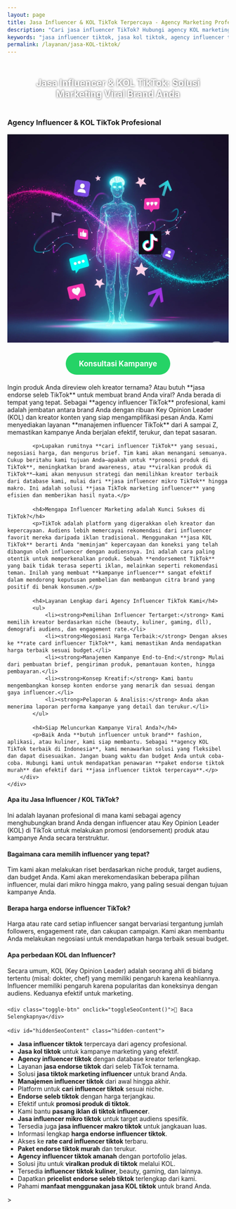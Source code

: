 ```yaml
---
layout: page
title: Jasa Influencer & KOL TikTok Terpercaya - Agency Marketing Profesional
description: "Cari jasa influencer TikTok? Hubungi agency KOL marketing kami untuk endorse seleb TikTok. Solusi promosi produk viral melalui influencer mikro & makro terpercaya."
keywords: "jasa influencer tiktok, jasa kol tiktok, agency influencer tiktok, jasa endorse tiktok, jasa tiktok marketing influencer, manajemen influencer tiktok, cari influencer tiktok, endorse seleb tiktok, promosi produk di tiktok, pasang iklan di tiktok influencer, butuh influencer untuk brand, jasa viralkan produk di tiktok, jasa influencer mikro tiktok, jasa influencer makro tiktok, influencer tiktok beauty, influencer tiktok kuliner, harga endorse influencer tiktok, rate card influencer tiktok, biaya jasa influencer tiktok, paket endorse tiktok murah, pricelist endorse seleb tiktok, platform influencer marketing tiktok, jasa influencer tiktok terpercaya"
permalink: /layanan/jasa-KOL-tiktok/
---
```


<script type="application/ld+json">
{
  "@context": "https://schema.org",
  "@graph": [
    {
      "@type": "WebSite",
      "@id": "https://auradigital.id/#website",
      "url": "https://auradigital.id/",
      "name": "auradigital.id"
    },
    {
      "@type": "WebPage",
      "@id": "https://auradigital.id/layanan/jasa-KOL-tiktok/#webpage",
      "url": "https://auradigital.id/layanan/jasa-KOL-tiktok/",
      "name": "Jasa KOL & Influencer TikTok | Agency Marketing Terpercaya",
      "isPartOf": {
        "@id": "https://auradigital.id/#website"
      },
      "breadcrumb": {
        "@id": "https://auradigital.id/layanan/jasa-KOL-tiktok/#breadcrumb"
      },
      "description": "Butuh jasa KOL atau influencer TikTok untuk promosi? Kami adalah agency influencer terpercaya yang menghubungkan brand Anda dengan kreator top untuk kampanye viral yang efektif dan terukur."
    },
    {
      "@type": "Service",
      "name": "Jasa Influencer & KOL TikTok Marketing",
      "serviceType": "Influencer Marketing",
      "provider": {
        "@type": "WebSite",
        "name": "auradigital.id",
        "url": "https://auradigital.id/"
      },
      "areaServed": {
        "@type": "Country",
        "name": "Indonesia"
      },
      "description": "Layanan manajemen dan agency influencer TikTok profesional untuk promosi produk, brand awareness, dan kampanye viral. Kami menyediakan jaringan KOL dan seleb TikTok terkurasi."
    },
    {
      "@type": "Product",
      "name": "Paket Influencer Marketing TikTok",
      "image": "https://raw.githubusercontent.com/AzkaAtta/azkaatta.github.io/main/image/jasa-kol-tiktok.webp",
      "description": "Beli paket endorse dari influencer atau KOL TikTok. Layanan mencakup pemilihan kreator, negosiasi, briefing, hingga pelaporan hasil kampanye. Solusi efektif untuk menjangkau target audiens.",
      "brand": {
        "@type": "Brand",
        "name": "auradigital.id"
      },
      "offers": {
        "@type": "Offer",
        "priceCurrency": "IDR",
        "price": "500000",
        "availability": "https://schema.org/InStock",
        "url": "https://auradigital.id/layanan/jasa-KOL-tiktok/"
      }
    },
    {
      "@type": "BreadcrumbList",
      "@id": "https://auradigital.id/layanan/jasa-KOL-tiktok/#breadcrumb",
      "itemListElement": [
        {
          "@type": "ListItem",
          "position": 1,
          "name": "Home",
          "item": "https://auradigital.id/"
        },
        {
          "@type": "ListItem",
          "position": 2,
          "name": "Layanan",
          "item": "https://auradigital.id/layanan/"
        },
        {
          "@type": "ListItem",
          "position": 3,
          "name": "Jasa KOL TikTok",
          "item": "https://auradigital.id/layanan/jasa-KOL-tiktok/"
        }
      ]
    },
    {
      "@type": "FAQPage",
      "mainEntity": [
        {
          "@type": "Question",
          "name": "Apa itu Jasa Influencer / KOL TikTok?",
          "acceptedAnswer": {
            "@type": "Answer",
            "text": "Ini adalah layanan profesional di mana kami (sebagai agency) menghubungkan brand Anda dengan influencer atau Key Opinion Leader (KOL) di TikTok untuk melakukan promosi (endorsement) produk atau kampanye Anda."
          }
        },
        {
          "@type": "Question",
          "name": "Bagaimana cara memilih influencer yang tepat?",
          "acceptedAnswer": {
            "@type": "Answer",
            "text": "Tim kami akan melakukan riset berdasarkan niche produk, target audiens, dan budget Anda. Kami akan merekomendasikan beberapa pilihan influencer, mulai dari mikro hingga makro, yang paling sesuai dengan tujuan kampanye Anda."
          }
        },
        {
          "@type": "Question",
          "name": "Berapa harga endorse influencer TikTok?",
          "acceptedAnswer": {
            "@type": "Answer",
            "text": "Harga atau rate card setiap influencer sangat bervariasi tergantung jumlah followers, engagement rate, dan cakupan campaign. Kami akan membantu Anda melakukan negosiasi untuk mendapatkan harga terbaik sesuai budget."
          }
        }
      ]
    }
  ]
}
</script>

<h2 style="text-align: center; color: #fff; text-shadow: 0 0 4px rgba(0,0,0,0.7); padding: 20px 15px;">
    Jasa Influencer & KOL TikTok: Solusi Marketing Viral Brand Anda
</h2>

<div class="jasa-top-komen-tiktok-container">
    <div class="service-card" id="jasa-KOL-tiktok-card" onclick="toggleService(this)">
        <h3>Agency Influencer & KOL TikTok Profesional</h3>
        <img src="https://raw.githubusercontent.com/AzkaAtta/azkaatta.github.io/main/image/jasa-KOL-tiktok.webp" alt="Agency Jasa Influencer & KOL TikTok" style="max-width:100%; height:auto;" loading="lazy">
        <a href="https://wa.me/62895402343693?text=Halo,%20saya%20tertarik%20dengan%20Jasa%20KOL/Influencer%20TikTok.%20Bisa%20info%20lebih%20lanjut?" target="_blank" class="whatsapp-button" style="display: block; width: fit-content; margin: 20px auto; padding: 15px 30px; background-color: #25D366; color: white; text-align: center; text-decoration: none; border-radius: 50px; font-size: 1.2em; font-weight: bold; transition: background-color 0.3s ease;">
            Konsultasi Kampanye
        </a>
        <div class="service-description">
            <p>Ingin produk Anda direview oleh kreator ternama? Atau butuh **jasa endorse seleb TikTok** untuk membuat brand Anda viral? Anda berada di tempat yang tepat. Sebagai **agency influencer TikTok** profesional, kami adalah jembatan antara brand Anda dengan ribuan Key Opinion Leader (KOL) dan kreator konten yang siap mengamplifikasi pesan Anda. Kami menyediakan layanan **manajemen influencer TikTok** dari A sampai Z, memastikan kampanye Anda berjalan efektif, terukur, dan tepat sasaran.</p>

            <p>Lupakan rumitnya **cari influencer TikTok** yang sesuai, negosiasi harga, dan mengurus brief. Tim kami akan menangani semuanya. Cukup beritahu kami tujuan Anda—apakah untuk **promosi produk di TikTok**, meningkatkan brand awareness, atau **viralkan produk di TikTok**—kami akan menyusun strategi dan memilihkan kreator terbaik dari database kami, mulai dari **jasa influencer mikro TikTok** hingga makro. Ini adalah solusi **jasa TikTok marketing influencer** yang efisien dan memberikan hasil nyata.</p>

            <h4>Mengapa Influencer Marketing adalah Kunci Sukses di TikTok?</h4>
            <p>TikTok adalah platform yang digerakkan oleh kreator dan kepercayaan. Audiens lebih memercayai rekomendasi dari influencer favorit mereka daripada iklan tradisional. Menggunakan **jasa KOL TikTok** berarti Anda "meminjam" kepercayaan dan koneksi yang telah dibangun oleh influencer dengan audiensnya. Ini adalah cara paling otentik untuk memperkenalkan produk. Sebuah **endorsement TikTok** yang baik tidak terasa seperti iklan, melainkan seperti rekomendasi teman. Inilah yang membuat **kampanye influencer** sangat efektif dalam mendorong keputusan pembelian dan membangun citra brand yang positif di benak konsumen.</p>

            <h4>Layanan Lengkap dari Agency Influencer TikTok Kami</h4>
            <ul>
                <li><strong>Pemilihan Influencer Tertarget:</strong> Kami memilih kreator berdasarkan niche (beauty, kuliner, gaming, dll), demografi audiens, dan engagement rate.</li>
                <li><strong>Negosiasi Harga Terbaik:</strong> Dengan akses ke **rate card influencer TikTok**, kami memastikan Anda mendapatkan harga terbaik sesuai budget.</li>
                <li><strong>Manajemen Kampanye End-to-End:</strong> Mulai dari pembuatan brief, pengiriman produk, pemantauan konten, hingga pembayaran.</li>
                <li><strong>Konsep Kreatif:</strong> Kami bantu mengembangkan konsep konten endorse yang menarik dan sesuai dengan gaya influencer.</li>
                <li><strong>Pelaporan & Analisis:</strong> Anda akan menerima laporan performa kampanye yang detail dan terukur.</li>
            </ul>

            <h4>Siap Meluncurkan Kampanye Viral Anda?</h4>
            <p>Baik Anda **butuh influencer untuk brand** fashion, aplikasi, atau kuliner, kami siap membantu. Sebagai **agency KOL TikTok terbaik di Indonesia**, kami menawarkan solusi yang fleksibel dan dapat disesuaikan. Jangan buang waktu dan budget Anda untuk coba-coba. Hubungi kami untuk mendapatkan penawaran **paket endorse tiktok murah** dan efektif dari **jasa influencer tiktok terpercaya**.</p>
        </div>
    </div>
</div>

<style>
  /* Struktur CSS Anda tidak diubah */
</style>

<div class="accordion">
  <div class="accordion-item">
    <div class="accordion-title"><h4>Apa itu Jasa Influencer / KOL TikTok?</h4></div>
    <div class="accordion-content">
      Ini adalah layanan profesional di mana kami sebagai agency menghubungkan brand Anda dengan influencer atau Key Opinion Leader (KOL) di TikTok untuk melakukan promosi (endorsement) produk atau kampanye Anda secara terstruktur.
    </div>
  </div>

  <div class="accordion-item">
    <div class="accordion-title"><h4>Bagaimana cara memilih influencer yang tepat?</h4></div>
    <div class="accordion-content">
      Tim kami akan melakukan riset berdasarkan niche produk, target audiens, dan budget Anda. Kami akan merekomendasikan beberapa pilihan influencer, mulai dari mikro hingga makro, yang paling sesuai dengan tujuan kampanye Anda.
    </div>
  </div>

  <div class="accordion-item">
    <div class="accordion-title"><h4>Berapa harga endorse influencer TikTok?</h4></div>
    <div class="accordion-content">
      Harga atau rate card setiap influencer sangat bervariasi tergantung jumlah followers, engagement rate, dan cakupan campaign. Kami akan membantu Anda melakukan negosiasi untuk mendapatkan harga terbaik sesuai budget.
    </div>
  </div>
  
  <div class="accordion-item">
    <div class="accordion-title"><h4>Apa perbedaan KOL dan Influencer?</h4></div>
    <div class="accordion-content">
      Secara umum, KOL (Key Opinion Leader) adalah seorang ahli di bidang tertentu (misal: dokter, chef) yang memiliki pengaruh karena keahliannya. Influencer memiliki pengaruh karena popularitas dan koneksinya dengan audiens. Keduanya efektif untuk marketing.
    </div>
  </div>
</div>

<script>
  // Struktur JS Anda tidak diubah
</script>


<style>
  /* Struktur CSS Anda tidak diubah */
</style>

<div class="toggle-container">

    <div class="toggle-btn" onclick="toggleSeoContent()">📌 Baca Selengkapnya</div>
    
    <div id="hiddenSeoContent" class="hidden-content">
  <ul>
    <li><strong>Jasa influencer tiktok</strong> terpercaya dari agency profesional.</li>
    <li><strong>Jasa kol tiktok</strong> untuk kampanye marketing yang efektif.</li>
    <li><strong>Agency influencer tiktok</strong> dengan database kreator terlengkap.</li>
    <li>Layanan <strong>jasa endorse tiktok</strong> dari seleb TikTok ternama.</li>
    <li>Solusi <strong>jasa tiktok marketing influencer</strong> untuk brand Anda.</li>
    <li><strong>Manajemen influencer tiktok</strong> dari awal hingga akhir.</li>
    <li>Platform untuk <strong>cari influencer tiktok</strong> sesuai niche.</li>
    <li><strong>Endorse seleb tiktok</strong> dengan harga terjangkau.</li>
    <li>Efektif untuk <strong>promosi produk di tiktok</strong>.</li>
    <li>Kami bantu <strong>pasang iklan di tiktok influencer</strong>.</li>
    <li><strong>Jasa influencer mikro tiktok</strong> untuk target audiens spesifik.</li>
    <li>Tersedia juga <strong>jasa influencer makro tiktok</strong> untuk jangkauan luas.</li>
    <li>Informasi lengkap <strong>harga endorse influencer tiktok</strong>.</li>
    <li>Akses ke <strong>rate card influencer tiktok</strong> terbaru.</li>
    <li><strong>Paket endorse tiktok murah</strong> dan terukur.</li>
    <li><strong>Agency influencer tiktok amanah</strong> dengan portofolio jelas.</li>
    <li>Solusi jitu untuk <strong>viralkan produk di tiktok</strong> melalui KOL.</li>
    <li>Tersedia <strong>influencer tiktok kuliner</strong>, beauty, gaming, dan lainnya.</li>
    <li>Dapatkan <strong>pricelist endorse seleb tiktok</strong> terlengkap dari kami.</li>
    <li>Pahami <strong>manfaat menggunakan jasa KOL tiktok</strong> untuk brand Anda.</li>
</ul>
    </div>
</div>

<style>
    .toggle-container {
        margin-top: 20px; 
    }
    .toggle-btn {
        cursor: pointer;
        /* Warna tombol diubah agar kontras dengan background gelap */
        color: #67e8f9; /* Biru Cyan Terang */
        text-decoration: underline;
        display: inline-block;
        font-weight: bold;
        text-shadow: 0 1px 2px rgba(0,0,0,0.5);
    }
    .hidden-content {
        /* KUNCI #1: Konten disembunyikan di awal */
        display: none; 
        
        /* KUNCI #2: Style diubah menjadi transparan & teks putih */
        background: rgba(0, 0, 0, 0.25); /* Background semi-transparan gelap */
        backdrop-filter: blur(8px);
        color: #ffffff; /* Warna teks utama menjadi putih */
        border: 1px solid rgba(255, 255, 255, 0.15); /* Border efek kaca */
        
        margin-top: 15px;
        padding: 20px;
        border-radius: 12px;
        text-shadow: 0 1px 2px rgba(0,0,0,0.5); /* Bayangan agar teks mudah dibaca */
    }
    .hidden-content ul {
        margin: 0;
        padding-left: 20px;
    }
    .hidden-content li {
        margin-bottom: 8px;
    }
    .hidden-content strong {
        color: #93c5fd; /* Warna biru muda untuk keyword */
    }
</style>>

<script>
    function toggleSeoContent() {
        var content = document.getElementById("hiddenSeoContent");
        var button = document.querySelector(".toggle-btn");
        
        // Cek apakah konten sedang tersembunyi atau tidak
        if (content.style.display === "none" || content.style.display === "") {
            content.style.display = "block";
            button.textContent = "📌 Tutup Selengkapnya";
        } else {
            content.style.display = "none";
            button.textContent = "📌 Baca Selengkapnya";
        }
    }
</script>
<script>
    // Struktur JS Anda tidak diubah
</script>
